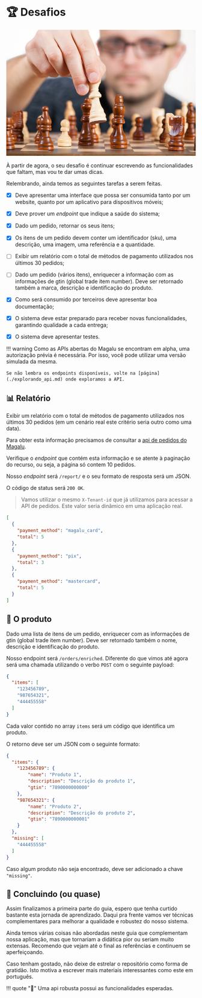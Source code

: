 # 🏆 Desafios

![](imgs/desafios.jpg)

À partir de agora, o seu desafio é continuar escrevendo as funcionalidades que faltam, mas vou te dar umas dicas.

Relembrando, ainda temos as seguintes tarefas a serem feitas.

- [x] Deve apresentar uma interface que possa ser consumida tanto por um website, quanto por um aplicativo para dispositivos móveis;

- [x] Deve prover um _endpoint_ que indique a saúde do sistema;

- [x] Dado um pedido, retornar os seus itens;

- [x] Os itens de um pedido devem conter um identificador (sku), uma descrição, uma imagem, uma referência e a quantidade.

- [ ] Exibir um relatório com o total de métodos de pagamento utilizados nos últimos 30 pedidos;

- [ ] Dado um pedido (vários itens), enriquecer a informação com as informações de gtin (global trade item number). Deve ser retornado também a marca, descrição e identificação do produto.

- [x] Como será consumido por terceiros deve apresentar boa documentação;

- [x] O sistema deve estar preparado para receber novas funcionalidades, garantindo qualidade a cada entrega;

- [x] O sistema deve apresentar testes.


!!! warning
    Como as APIs abertas do Magalu se encontram em alpha, uma autorização prévia é necessária. Por isso, você pode utilizar uma versão simulada da mesma.

    Se não lembra os endpoints disponíveis, volte na [página](./explorando_api.md) onde exploramos a API.


## 📊 Relatório

Exibir um relatório com o total de métodos de pagamento utilizados nos últimos 30 pedidos (em um cenário real este critério seria outro como uma data).

Para obter esta informação precisamos de consultar a [api de pedidos do Magalu](https://alpha.dev.magalu.com/apis/maestro).

Verifique o _endpoint_ que contém esta informação e se atente à paginação do recurso, ou seja, a página só contem 10 pedidos.

Nosso _endpoint_ será `/report/` e o seu formato de resposta será um JSON.

O código de status será `200 OK`.

> Vamos utilizar o mesmo `X-Tenant-id` que já utilizamos para acessar a API de pedidos. Este valor seria dinâmico em uma aplicação real.

```json
[
  {
    "payment_method": "magalu_card",
    "total": 5
  },
  {
    "payment_method": "pix",
    "total": 3
  },
  {
    "payment_method": "mastercard",
    "total": 5
  }
]
```

## 🎁 O produto

Dado uma lista de itens de um pedido, enriquecer com as informações de gtin (global trade item number). Deve ser retornado também o nome, descrição e identificação do produto.

Nosso endpoint será `/orders/enriched`. Diferente do que vimos até agora será uma chamada utilizando o verbo `POST` com o seguinte payload:

```json
{
  "items": [
    "123456789",
    "987654321",
    "444455558"
  ]
}
```

Cada valor contido no array `items` será um código que identifica um produto.

O retorno deve ser um JSON com o seguinte formato:

```json
{
  "items": {
    "123456789": {
        "name": "Produto 1",
        "description": "Descrição do produto 1",
        "gtin": "7890000000000"
    },
    "987654321": {
        "name": "Produto 2",
        "description": "Descrição do produto 2",
        "gtin": "7890000000001"
    }
  },
  "missing": [
    "444455558"
  ]
}
```
Caso algum produto não seja encontrado, deve ser adicionado a chave `"missing"`. 


## 🏁 Concluindo (ou quase)

Assim finalizamos a primeira parte do guia, espero que tenha curtido bastante esta jornada de aprendizado. Daqui pra frente vamos ver técnicas complementares para melhorar a qualidade e robustez do nosso sistema.

Ainda temos várias coisas não abordadas neste guia que complementam nossa aplicação, mas que tornariam a didática pior ou seriam muito extensas. Recomendo que vejam até o final as referências e continuem se aperfeiçoando.

Caso tenham gostado, não deixe de estrelar o repositório como forma de gratidão. Isto motiva a escrever mais materiais interessantes como este em português.

!!! quote "🐂" 
    Uma api robusta possui as funcionalidades esperadas.


